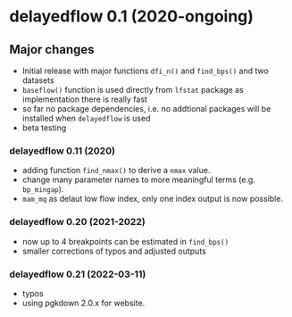 # delayedflow 0.1 (2020-ongoing)

## Major changes 

- Initial release with major functions `dfi_n()` and `find_bps()` and two datasets
- `baseflow()` function is used directly from `lfstat` package as implementation there is really fast
- so far no package dependencies, i.e. no addtional packages will be installed when `delayedflow` is used
- beta testing

### delayedflow 0.11 (2020)

- adding function `find_nmax()` to derive a `nmax` value.
- change many parameter names to more meaningful terms (e.g. `bp_mingap`).
- `mam_mq` as delaut low flow index, only one index output is now possible.

### delayedflow 0.20 (2021-2022)

- now up to 4 breakpoints can be estimated in `find_bps()`
- smaller corrections of typos and adjusted outputs

### delayedflow 0.21 (2022-03-11)
- typos
- using pgkdown 2.0.x for website.
